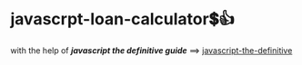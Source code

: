 # javascrpt-loan-calculator:heavy_dollar_sign::+1:                                                                                                                    
with the help of **_javascript the definitive guide_** ==>
<a href="https://www.oreilly.com/library/view/javascript-the-definitive/0596101996/">javascript-the-definitive</a>
 
